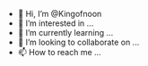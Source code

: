 - 👋 Hi, I’m @Kingofnoon
- 👀 I’m interested in ...
- 🌱 I’m currently learning ...
- 💞️ I’m looking to collaborate on ...
- 📫 How to reach me ...

<!---
Kingofnoon/Kingofnoon is a ✨ special ✨ repository because its `README.md` (this file) appears on your GitHub profile.
You can click the Preview link to take a look at your changes.
--->

